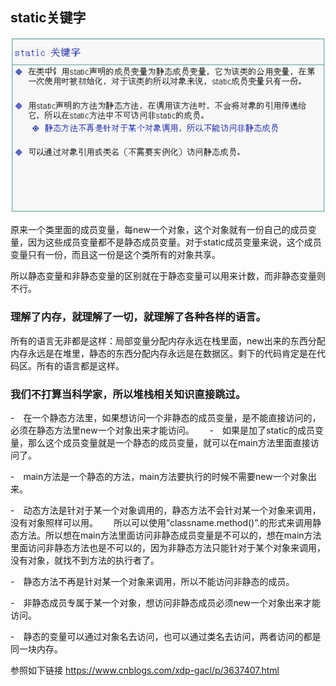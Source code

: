 ## static关键字

![resource_static](https://github.com/wangdl000/study/blob/master/01_Java%E5%85%A5%E9%96%80/resource_static/static_01.png)   

原来一个类里面的成员变量，每new一个对象，这个对象就有一份自己的成员变量，因为这些成员变量都不是静态成员变量。对于static成员变量来说，这个成员变量只有一份，而且这一份是这个类所有的对象共享。  


所以静态变量和非静态变量的区别就在于静态变量可以用来计数，而非静态变量则不行。  

### 理解了内存，就理解了一切，就理解了各种各样的语言。
所有的语言无非都是这样：局部变量分配内存永远在栈里面，new出来的东西分配内存永远是在堆里，静态的东西分配内存永远是在数据区。剩下的代码肯定是在代码区。所有的语言都是这样。
### 我们不打算当科学家，所以堆栈相关知识直接跳过。  

  -　在一个静态方法里，如果想访问一个非静态的成员变量，是不能直接访问的，必须在静态方法里new一个对象出来才能访问。　　
  -　如果是加了static的成员变量，那么这个成员变量就是一个静态的成员变量，就可以在main方法里面直接访问了。　　

  -　main方法是一个静态的方法，main方法要执行的时候不需要new一个对象出来。  

  -　动态方法是针对于某一个对象调用的，静态方法不会针对某一个对象来调用，没有对象照样可以用。　　
所以可以使用”classname.method()”.的形式来调用静态方法。所以想在main方法里面访问非静态成员变量是不可以的，想在main方法里面访问非静态方法也是不可以的，因为非静态方法只能针对于某个对象来调用，没有对象，就找不到方法的执行者了。  

  -　静态方法不再是针对某一个对象来调用，所以不能访问非静态的成员。  

  -　非静态成员专属于某一个对象，想访问非静态成员必须new一个对象出来才能访问。

  -　静态的变量可以通过对象名去访问，也可以通过类名去访问，两者访问的都是同一块内存。

  参照如下链接
https://www.cnblogs.com/xdp-gacl/p/3637407.html
